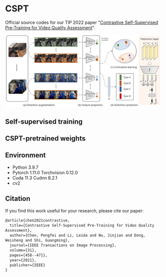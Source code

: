 # CSPT
Official source codes for our TIP 2022 paper "[Contrastive Self-Supervised Pre-Training for Video Quality Assessment](https://ieeexplore.ieee.org/abstract/document/9640574)".

![image](https://github.com/cpf0079/CSPT/blob/main/framework.png)

## Self-supervised training

## CSPT-pretrained weights

## Environment
* Python 3.9.7
* Pytorch 1.11.0 Torchvision 0.12.0
* Cuda 11.3 Cudnn 8.2.1 
* cv2

## Citation
If you find this work useful for your research, please cite our paper:
```
@article{chen2021contrastive,
  title={Contrastive Self-Supervised Pre-Training for Video Quality Assessment},
  author={Chen, Pengfei and Li, Leida and Wu, Jinjian and Dong, Weisheng and Shi, Guangming},
  journal={IEEE Transactions on Image Processing},
  volume={31},
  pages={458--471},
  year={2021},
  publisher={IEEE}
}
```
